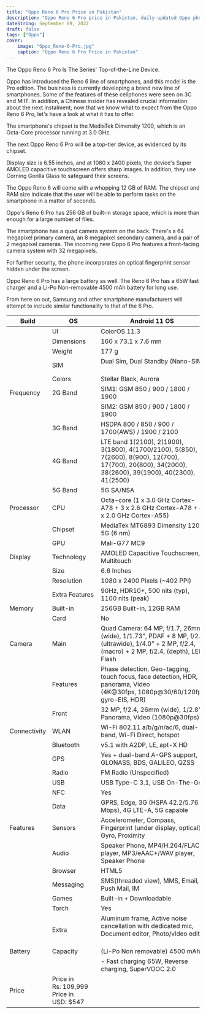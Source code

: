 ```yaml
---
title: "Oppo Reno 6 Pro Price in Pakistan"
description: "Oppo Reno 6 Pro price in Pakistan, daily updated Oppo phones including specs & information"
dateString: September 09, 2022
draft: false
tags: ["Oppo"]
cover:
    image: "Oppo_Reno-6-Pro.jpg"
    caption: "Oppo Reno 6 Pro Price in Pakistan"
---
```


The Oppo Reno 6 Pro Is The Series' Top-of-the-Line Device.

Oppo has introduced the Reno 6 line of smartphones, and this model is the Pro edition. The business is currently developing a brand new line of smartphones. Some of the features of these cellphones were seen on 3C and MIIT. In addition, a Chinese insider has revealed crucial information about the next instalment; now that we know what to expect from the Oppo Reno 6 Pro, let's have a look at what it has to offer. 

The smartphone's chipset is the MediaTek Dimensity 1200, which is an Octa-Core processor running at 3.0 GHz. 

The next Oppo Reno 6 Pro will be a top-tier device, as evidenced by its chipset. 

Display size is 6.55 inches, and at 1080 x 2400 pixels, the device's Super AMOLED capacitive touchscreen offers sharp images. In addition, they use Corning Gorilla Glass to safeguard their screens. 

The Oppo Reno 6 will come with a whopping 12 GB of RAM. The chipset and RAM size indicate that the user will be able to perform tasks on the smartphone in a matter of seconds. 

Oppo's Reno 6 Pro has 256 GB of built-in storage space, which is more than enough for a large number of files. 

The smartphone has a quad camera system on the back. There's a 64 megapixel primary camera, an 8 megapixel secondary camera, and a pair of 2 megapixel cameras. The incoming new Oppo 6 Pro features a front-facing camera system with 32 megapixels. 

For further security, the phone incorporates an optical fingerprint sensor hidden under the screen. 

Oppo Reno 6 Pro has a large battery as well. The Reno 6 Pro has a 65W fast charger and a Li-Po Non-removable 4500 mAh battery for long use. 

From here on out, Samsung and other smartphone manufacturers will attempt to include similar functionality to that of the 6 Pro.


| Build        | OS                                            | Android 11 OS                                                                                                                                            |  |
|--------------|-----------------------------------------------|----------------------------------------------------------------------------------------------------------------------------------------------------------|--|
|              | UI                                            | ColorOS 11.3                                                                                                                                             |  |
|              | Dimensions                                    | 160 x 73.1 x 7.6 mm                                                                                                                                      |  |
|              | Weight                                        | 177 g                                                                                                                                                    |  |
|              | SIM                                           | Dual Sim, Dual Standby (Nano-SIM)                                                                                                                        |  |
|              | Colors                                        | Stellar Black, Aurora                                                                                                                                    |  |
| Frequency    | 2G Band                                       | SIM1: GSM 850 / 900 / 1800 / 1900                                                                                                                        |  |
|              |                                               | SIM2: GSM 850 / 900 / 1800 / 1900                                                                                                                        |  |
|              | 3G Band                                       | HSDPA 800 / 850 / 900 / 1700(AWS) / 1900 / 2100                                                                                                          |  |
|              | 4G Band                                       | LTE band 1(2100), 2(1900), 3(1800), 4(1700/2100), 5(850), 7(2600), 8(900), 12(700), 17(700), 20(800), 34(2000), 38(2600), 39(1900), 40(2300), 41(2500)   |  |
|              | 5G Band                                       | 5G SA/NSA                                                                                                                                                |  |
| Processor    | CPU                                           | Octa-core (1 x 3.0 GHz Cortex-A78 + 3 x 2.6 GHz Cortex-A78 + 4 x 2.0 GHz Cortex-A55)                                                                     |  |
|              | Chipset                                       | MediaTek MT6893 Dimensity 1200 5G (6 nm)                                                                                                                 |  |
|              | GPU                                           | Mali-G77 MC9                                                                                                                                             |  |
| Display      | Technology                                    | AMOLED Capacitive Touchscreen, Multitouch                                                                                                                |  |
|              | Size                                          | 6.6 Inches                                                                                                                                               |  |
|              | Resolution                                    | 1080 x 2400 Pixels (~402 PPI)                                                                                                                            |  |
|              | Extra Features                                | 90Hz, HDR10+, 500 nits (typ), 1100 nits (peak)                                                                                                           |  |
| Memory       | Built-in                                      | 256GB Built-in, 12GB RAM                                                                                                                                 |  |
|              | Card                                          | No                                                                                                                                                       |  |
| Camera       | Main                                          | Quad Camera: 64 MP, f/1.7, 26mm (wide), 1/1.73", PDAF + 8 MP, f/2.2, (ultrawide), 1/4.0" + 2 MP, f/2.4, (macro) + 2 MP, f/2.4, (depth), LED Flash        |  |
|              | Features                                      | Phase detection, Geo-tagging, touch focus, face detection, HDR, panorama, Video (4K@30fps, 1080p@30/60/120fps; gyro-EIS, HDR)                            |  |
|              | Front                                         | 32 MP, f/2.4, 26mm (wide), 1/2.8", Panorama, Video (1080p@30fps)                                                                                         |  |
| Connectivity | WLAN                                          | Wi-Fi 802.11 a/b/g/n/ac/6, dual-band, Wi-Fi Direct, hotspot                                                                                              |  |
|              | Bluetooth                                     | v5.1 with A2DP, LE, apt-X HD                                                                                                                             |  |
|              | GPS                                           | Yes + dual-band A-GPS support, GLONASS, BDS, GALILEO, QZSS                                                                                               |  |
|              | Radio                                         | FM Radio (Unspecified)                                                                                                                                   |  |
|              | USB                                           | USB Type-C 3.1, USB On-The-Go                                                                                                                            |  |
|              | NFC                                           | Yes                                                                                                                                                      |  |
|              | Data                                          | GPRS, Edge, 3G (HSPA 42.2/5.76 Mbps), 4G LTE-A, 5G capable                                                                                               |  |
| Features     | Sensors                                       | Accelerometer, Compass, Fingerprint (under display, optical), Gyro, Proximity                                                                            |  |
|              | Audio                                         | Speaker Phone, MP4/H.264/FLAC player, MP3/eAAC+/WAV player, Speaker Phone                                                                                |  |
|              | Browser                                       | HTML5                                                                                                                                                    |  |
|              | Messaging                                     | SMS(threaded view), MMS, Email, Push Mail, IM                                                                                                            |  |
|              | Games                                         | Built-in + Downloadable                                                                                                                                  |  |
|              | Torch                                         | Yes                                                                                                                                                      |  |
|              | Extra                                         | Aluminum frame, Active noise cancellation with dedicated mic, Document editor, Photo/video editor                                                        |  |
| Battery      | Capacity                                      | (Li-Po Non removable) 4500 mAh                                                                                                                           |  |
|              |                                               | - Fast charging 65W, Reverse charging, SuperVOOC 2.0                                                                                                     |  |
| Price        | Price in Rs: 109,999     Price in USD: $547   |                                                                                                                                                          |  |
